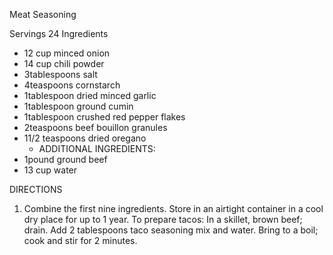 


Meat Seasoning

Servings 24
Ingredients
- 12 cup minced onion
- 14 cup chili powder
- 3tablespoons salt
- 4teaspoons cornstarch
- 1tablespoon dried minced garlic
- 1tablespoon ground cumin
- 1tablespoon crushed red pepper flakes
- 2teaspoons beef bouillon granules
- 11/2 teaspoons dried oregano
    * ADDITIONAL INGREDIENTS:
- 1pound ground beef
- 13 cup water

DIRECTIONS

   1. Combine the first nine ingredients. Store in an airtight container in a cool dry place for up to 1 year. To prepare tacos: In a skillet, brown beef; drain. Add 2 tablespoons taco seasoning mix and water. Bring to a boil; cook and stir for 2 minutes.
